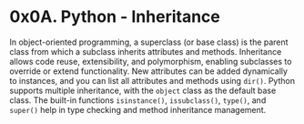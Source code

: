 # 0x0A. Python - Inheritance 
In object-oriented programming, a superclass (or base class) is the parent class from which a subclass inherits attributes and methods. Inheritance allows code reuse, extensibility, and polymorphism, enabling subclasses to override or extend functionality. New attributes can be added dynamically to instances, and you can list all attributes and methods using `dir()`. Python supports multiple inheritance, with the `object` class as the default base class. The built-in functions `isinstance()`, `issubclass()`, `type()`, and `super()` help in type checking and method inheritance management.
